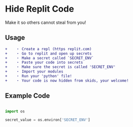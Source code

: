 # Hide Replit Code

Make it so others cannot steal from you!


## Usage

```diff
+    ・ Create a repl (https replit.com)
+    ・ Go to replit and open up secrets
+    ・ Make a secret called `SECRET_ENV`
+    ・ Paste your code into secrets
+    ・ Make sure the secret is called 'SECRET_ENV'
+    ・ Import your modules
+    ・ Run your 'python' file!
+    ・ Your code is now hidden from skids, your welcome!
```

## Example Code
```py

import os

secret_value = os.environ['SECRET_ENV']

```
